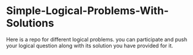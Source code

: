 # Simple-Logical-Problems-With-Solutions
Here is a repo for different logical problems. you can participate and push your logical question along with its solution you have provided for it.
